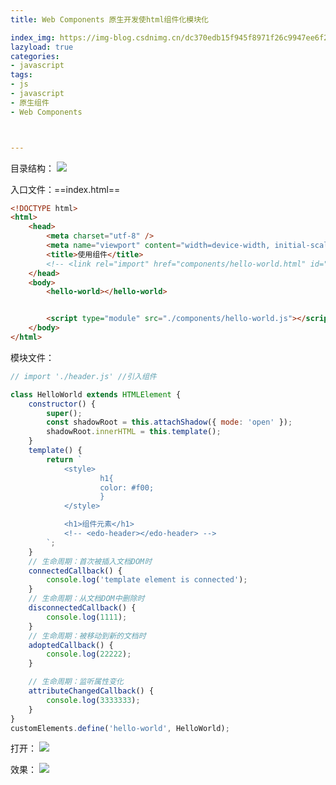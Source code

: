 ```yaml
---
title: Web Components 原生开发使html组件化模块化

index_img: https://img-blog.csdnimg.cn/dc370edb15f945f8971f26c9947ee6f2.png
lazyload: true
categories:
- javascript
tags:
- js
- javascript
- 原生组件
- Web Components



---
```










目录结构：
![](https://img-blog.csdnimg.cn/20210125094842875.png)

入口文件：==index.html==

```html
<!DOCTYPE html>
<html>
	<head>
		<meta charset="utf-8" />
		<meta name="viewport" content="width=device-width, initial-scale=1">
		<title>使用组件</title>
		<!-- <link rel="import" href="components/hello-world.html" id="hello-world"> -->
	</head>
	<body>
		<hello-world></hello-world>


		<script type="module" src="./components/hello-world.js"></script>
	</body>
</html>
```

模块文件：

```javascript
// import './header.js' //引入组件

class HelloWorld extends HTMLElement {
	constructor() {
		super();
		const shadowRoot = this.attachShadow({ mode: 'open' });
		shadowRoot.innerHTML = this.template();
	}
	template() {
		return `
			<style>
					h1{
					color: #f00;
					}
			</style>

			<h1>组件元素</h1>
			<!-- <edo-header></edo-header> -->
		`;
	}
	// 生命周期：首次被插入文档DOM时
	connectedCallback() {
		console.log('template element is connected');
	}
	// 生命周期：从文档DOM中删除时
	disconnectedCallback() {
		console.log(1111);
	}
	// 生命周期：被移动到新的文档时
	adoptedCallback() {
		console.log(22222);
	}

	// 生命周期：监听属性变化
	attributeChangedCallback() {
		console.log(3333333);
	}
}
customElements.define('hello-world', HelloWorld);
```
打开：
![](https://img-blog.csdnimg.cn/dc370edb15f945f8971f26c9947ee6f2.png)

效果：
![](https://img-blog.csdnimg.cn/a0105d0f7d724e0e853beeef8ae491d9.png)





